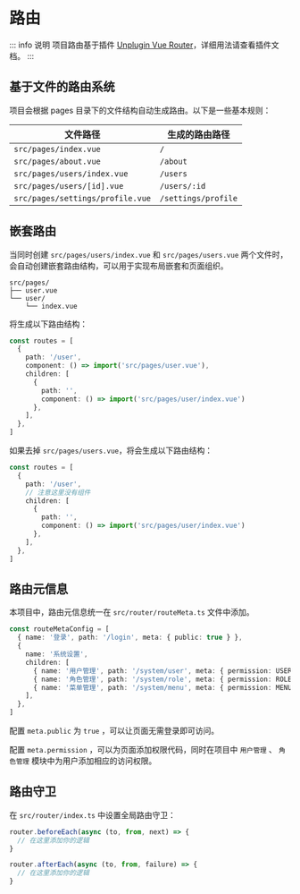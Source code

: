 # 路由

::: info 说明
项目路由基于插件 [Unplugin Vue Router](https://uvr.esm.is)，详细用法请查看插件文档。
:::

## 基于文件的路由系统

项目会根据 pages 目录下的文件结构自动生成路由。以下是一些基本规则：

| 文件路径 | 生成的路由路径 |
| --- | --- |
| `src/pages/index.vue` | `/` |
| `src/pages/about.vue` | `/about` |
| `src/pages/users/index.vue` | `/users` |
| `src/pages/users/[id].vue` | `/users/:id` |
| `src/pages/settings/profile.vue` | `/settings/profile` |

## 嵌套路由

当同时创建 `src/pages/users/index.vue` 和 `src/pages/users.vue` 两个文件时，会自动创建嵌套路由结构，可以用于实现布局嵌套和页面组织。

``` text
src/pages/
├── user.vue
└── user/
    └── index.vue
```

将生成以下路由结构：

``` ts
const routes = [
  {
    path: '/user',
    component: () => import('src/pages/user.vue'),
    children: [
      {
        path: '',
        component: () => import('src/pages/user/index.vue')
      },
    ],
  },
]
```

如果去掉 `src/pages/users.vue`，将会生成以下路由结构：

``` ts
const routes = [
  {
    path: '/user',
    // 注意这里没有组件
    children: [
      {
        path: '',
        component: () => import('src/pages/user/index.vue')
      },
    ],
  },
]
```

## 路由元信息

本项目中，路由元信息统一在 `src/router/routeMeta.ts` 文件中添加。

``` ts
const routeMetaConfig = [
  { name: '登录', path: '/login', meta: { public: true } },
  {
    name: '系统设置',
    children: [
      { name: '用户管理', path: '/system/user', meta: { permission: USER.READ } },
      { name: '角色管理', path: '/system/role', meta: { permission: ROLE.READ } },
      { name: '菜单管理', path: '/system/menu', meta: { permission: MENU.READ } },
    ],
  },
]
```

配置 `meta.public` 为 `true` ，可以让页面无需登录即可访问。

配置 `meta.permission` ，可以为页面添加权限代码，同时在项目中 `用户管理` 、 `角色管理` 模块中为用户添加相应的访问权限。

## 路由守卫

在 `src/router/index.ts` 中设置全局路由守卫：

``` ts
router.beforeEach(async (to, from, next) => {
  // 在这里添加你的逻辑
}

router.afterEach(async (to, from, failure) => {
  // 在这里添加你的逻辑
}
```
